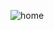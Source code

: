 ![home](https://user-images.githubusercontent.com/78755978/107271907-e5add200-6a1a-11eb-92d0-d7eb62d7881e.jpg)
